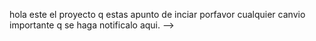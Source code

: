 hola este el proyecto q estas apunto de inciar 
porfavor cualquier canvio importante q se haga notificalo 
aqui.
-->

